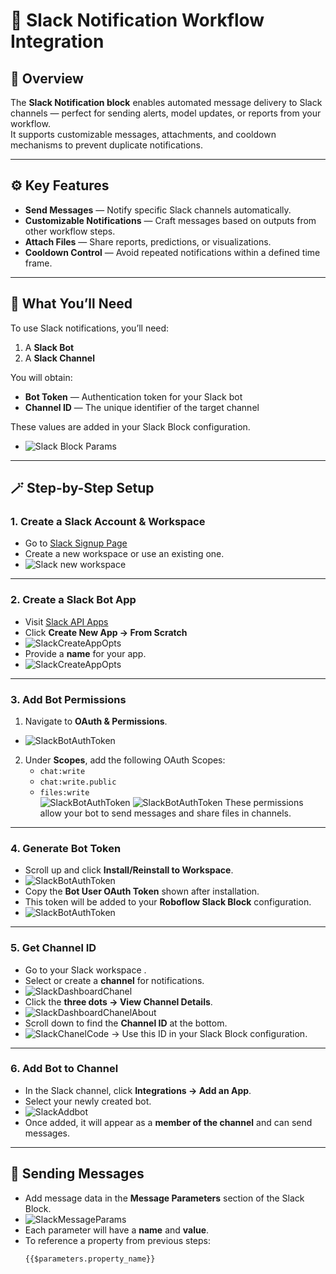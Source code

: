 # 🧩 Slack Notification Workflow Integration

## 📘 Overview
The **Slack Notification block** enables automated message delivery to Slack channels — perfect for sending alerts, model updates, or reports from your workflow.  
It supports customizable messages, attachments, and cooldown mechanisms to prevent duplicate notifications.

---

## ⚙️ Key Features
- **Send Messages** — Notify specific Slack channels automatically.  
- **Customizable Notifications** — Craft messages based on outputs from other workflow steps.  
- **Attach Files** — Share reports, predictions, or visualizations.  
- **Cooldown Control** — Avoid repeated notifications within a defined time frame.  

---

## 🧠 What You’ll Need
To use Slack notifications, you’ll need:
1. A **Slack Bot**  
2. A **Slack Channel**

You will obtain:
- **Bot Token** — Authentication token for your Slack bot  
- **Channel ID** — The unique identifier of the target channel  

These values are added in your Slack Block configuration.
- ![Slack Block Params](Assets/SlackBlock.png)
---

## 🪄 Step-by-Step Setup

### 1. Create a Slack Account & Workspace
- Go to [Slack Signup Page](https://slack.com/intl/en-in/get-started#/createnew)  
- Create a new workspace or use an existing one.
- ![Slack new workspace](Assets/SlackWorkspaceNew.png)
---

### 2. Create a Slack Bot App
- Visit [Slack API Apps](https://api.slack.com/apps?ref=blog.roboflow.com)  
- Click **Create New App → From Scratch**  
- ![SlackCreateAppOpts](Assets/SlackCreateAppOpts.png)
- Provide a **name** for your app.
- ![SlackCreateAppOpts](Assets/SlackCreateAppOpts2.png)
---

### 3. Add Bot Permissions
1. Navigate to **OAuth & Permissions**. 
- ![SlackBotAuthToken](Assets/SlackBotAuthToken.png)
2. Under **Scopes**, add the following OAuth Scopes:
   - `chat:write`
   - `chat:write.public`
   - `files:write`  
  ![SlackBotAuthToken](Assets/SlackBotAuthScopes.png)
 ![SlackBotAuthToken](Assets/SlackBotAuthScopes2.png)
   These permissions allow your bot to send messages and share files in channels.

---

### 4. Generate Bot Token
- Scroll up and click **Install/Reinstall to Workspace**.  
- ![SlackBotAuthToken](Assets/SlackBotAuthToken.png)
- Copy the **Bot User OAuth Token** shown after installation.  
- This token will be added to your **Roboflow Slack Block** configuration.
- ![SlackBotAuthToken](Assets/SlackBotAuthTokenplace.png)

---

### 5. Get Channel ID
- Go to your Slack workspace .
- Select or create a **channel** for notifications.  
- ![SlackDashboardChanel](Assets/SlackDashboardChanel.png)
- Click the **three dots → View Channel Details**.  
- ![SlackDashboardChanelAbout](Assets/SlackDashboardChanelAbout.png)
- Scroll down to find the **Channel ID** at the bottom. 
- ![SlackChanelCode](Assets/SlackChanelCode.png) 
  → Use this ID in your Slack Block configuration.

---

### 6. Add Bot to Channel
- In the Slack channel, click **Integrations → Add an App**.  
- Select your newly created bot.  
- ![SlackAddbot](Assets/SlackAddbot.png)
- Once added, it will appear as a **member of the channel** and can send messages.

---

## 💬 Sending Messages
- Add message data in the **Message Parameters** section of the Slack Block.  
- ![SlackMessageParams](Assets/SlackMessageParams.png)  
- Each parameter will have a **name** and **value**.  
- To reference a property from previous steps:
  ```text
  {{$parameters.property_name}}
